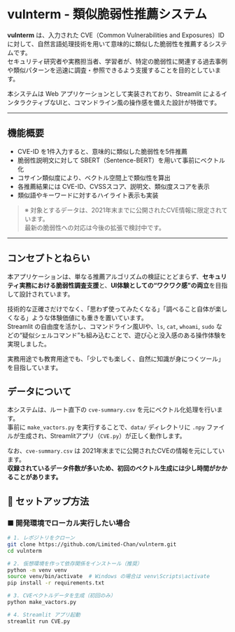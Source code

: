 # vulnterm - 類似脆弱性推薦システム

**vulnterm** は、入力された CVE（Common Vulnerabilities and Exposures）ID に対して、自然言語処理技術を用いて意味的に類似した脆弱性を推薦するシステムです。  
セキュリティ研究者や実務担当者、学習者が、特定の脆弱性に関連する過去事例や類似パターンを迅速に調査・参照できるよう支援することを目的としています。

本システムは Web アプリケーションとして実装されており、Streamlit によるインタラクティブなUIと、コマンドライン風の操作感を備えた設計が特徴です。

---

## 機能概要

- CVE-ID を1件入力すると、意味的に類似した脆弱性を5件推薦  
- 脆弱性説明文に対して SBERT（Sentence-BERT）を用いて事前にベクトル化  
- コサイン類似度により、ベクトル空間上で類似性を算出  
- 各推薦結果には CVE-ID、CVSSスコア、説明文、類似度スコアを表示  
- 類似語やキーワードに対するハイライト表示も実装  

> ※ 対象とするデータは、2021年末までに公開されたCVE情報に限定されています。  
> 最新の脆弱性への対応は今後の拡張で検討中です。

---

## コンセプトとねらい

本アプリケーションは、単なる推薦アルゴリズムの検証にとどまらず、**セキュリティ実務における脆弱性調査支援**と、**UI体験としての“ワクワク感”の両立**を目指して設計されています。

技術的な正確さだけでなく、「思わず使ってみたくなる」「調べること自体が楽しくなる」ような体験価値にも重きを置いています。  
Streamlit の自由度を活かし、コマンドライン風UIや、`ls`, `cat`, `whoami`, `sudo` などの“疑似シェルコマンド”も組み込むことで、遊び心と没入感のある操作体験を実現しました。

実務用途でも教育用途でも、「少しでも楽しく、自然に知識が身につくツール」を目指しています。


## データについて

本システムは、ルート直下の `cve-summary.csv` を元にベクトル化処理を行います。  
事前に `make_vactors.py` を実行することで、`data/` ディレクトリに `.npy` ファイルが生成され、Streamlitアプリ（`CVE.py`）が正しく動作します。

なお、`cve-summary.csv` は 2021年末までに公開されたCVEの情報を元にしています。  
**収録されているデータ件数が多いため、初回のベクトル生成には少し時間がかかることがあります。**

## 🔧 セットアップ方法

### ■ 開発環境でローカル実行したい場合

```bash
# 1. レポジトリをクローン
git clone https://github.com/Limited-Chan/vulnterm.git
cd vulnterm

# 2. 仮想環境を作って依存関係をインストール（推奨）
python -m venv venv
source venv/bin/activate  # Windows の場合は venv\Scripts\activate
pip install -r requirements.txt

# 3. CVEベクトルデータを生成（初回のみ）
python make_vactors.py

# 4. Streamlit アプリ起動
streamlit run CVE.py
```
